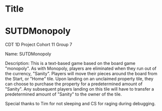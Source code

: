 # Title
<h1>
  SUTDMonopoly
</h1>
  
CDT 1D Project
Cohort 11
Group 7

Name: SUTDMonopoly

Description:
This is a text-based game based on the board game "monopoly". As with Monopoly, players are eliminated when they run out of the currency, "Sanity". 
Players will move their pieces around the board from the Start, or "Home" tile. Upon landing on an unclaimed property tile, they can choose to purchase the property
for a predetermined amount of "Sanity". Any subsequent players landing on this tile will have to transfer a predetermined amount of "Sanity" to the owner of the tile.

Special thanks to Tim for not sleeping and CS for raging during debugging.
